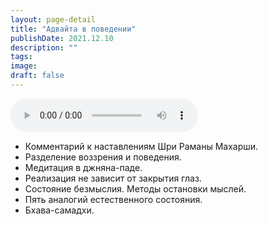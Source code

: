 ```yaml
---
layout: page-detail
title: "Адвайта в поведении"
publishDate: 2021.12.10
description: ""
tags:
image:
draft: false
---
```


<audio title="2021.12.10 - Адвайта в поведении.mp3" src="/upload/iblock/700/700571fda9cd514ae1f7329e06af83f9.mp3" controls=""></audio>

* Комментарий к наставлениям Шри Раманы Махарши.
* Разделение воззрения и поведения.
* Медитация в джняна-паде.
* Реализация не зависит от закрытия глаз.
* Состояние безмыслия. Методы остановки мыслей.
* Пять аналогий естественного состояния.
* Бхава-самадхи.

  
